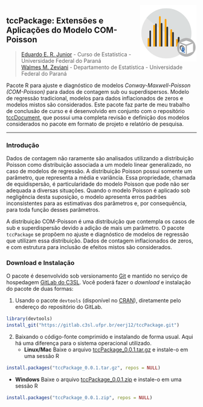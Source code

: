 <img src = "./inst/img/tccPackage.svg" width=150px align="right" display="block">

## tccPackage: Extensões e Aplicações do Modelo COM-Poisson ##

> [Eduardo E. R. Junior](https://gitlab.c3sl.ufpr.br/u/eerj12) - Curso
de Estatística - Universidade Federal do Paraná  
> [Walmes M. Zeviani](https://gitlab.c3sl.ufpr.br/u/walmes) -
Departamento de Estatística - Universidade Federal do Paraná  

Pacote R para ajuste e diagnóstico de modelos _Conway-Maxwell-Poisson
(COM-Poisson)_ para dados de contagem sub ou superdispersos. Modelo de
regressão tradicional, modelos para dados inflacionados de zeros e
modelos mistos são considerados. Este pacote faz parte de meu trabalho
de conclusão de curso e é desenvolvido em conjunto com o repositório
[tccDocument], que possui uma completa revisão e definição dos modelos
considerados no pacote em formato de projeto e relatório de pesquisa.

***

### Introdução ###

Dados de contagem não raramente são analisados utilizando a distribuição
Poisson como distribuição associada a um modelo linear generalizado, no
caso de modelos de regressão. A distribuição Poisson possui somente um
parâmetro, que representa a média e variância. Essa propriedade, chamada
de equidispersão, é particularidade do modelo Poisson que pode não ser
adequada a diversas situações. Quando o modelo Poisson é aplicado sob
negligência desta suposição, o modelo apresenta erros padrões
inconsistentes para as estimativas dos parâmetros e, por consequência,
para toda função desses parâmetros.

A distribuição COM-Poisson é uma distribuição que contempla os casos de
sub e superdispersão devido a adição de mais um parâmetro. O pacote
`tccPackage` se propõem no ajuste e diagnóstico de modelos de regressão
que utilizam essa distribuição. Dados de contagem inflacionados de
zeros, e com estrutura para inclusão de efeitos mistos são considerados.

### Download e Instalação ###

O pacote é desenvolvido sob versionamento [Git] e mantido no serviço de
hospedagem [GitLab do C3SL]. Você poderá fazer o _download_ e instalação
do pacote de duas formas:

1. Usando o pacote `devtools` (disponível no [CRAN]), diretamente pelo
   endereço do repositório do GitLab.
```r
library(devtools)
install_git("https://gitlab.c3sl.ufpr.br/eerj12/tccPackage.git")
```

2. Baixando o código-fonte comprimido e instalando de forma usual. Aqui
   há uma diferença para o sistema operacional utilizado.
   - **Linux/Mac**
   Baixe o arquivo [tccPackage_0.0.1.tar.gz] e instale-o em uma sessão R
```r
install.packages("tccPackage_0.0.1.tar.gz", repos = NULL)
```

   - **Windows**
   Baixe o arquivo [tccPackage_0.0.1.zip] e instale-o em uma sessão R
```r
install.packages("tccPackage_0.0.1.zip", repos = NULL)
```

[tccDocument]: https://gitlab.c3sl.ufpr.br/eerj12/tccDocument
[Git]: https://git-scm.com/
[GitLab do C3SL]: https://gitlab.c3sl.ufpr.br/eerj12/tccPackage
[CRAN]: https://cran.r-project.org/web/packages/devtools
[tccPackage_0.0.1.tar.gz]: https://gitlab.c3sl.ufpr.br/eerj12/tccPackage
[tccPackage_0.0.1.zip]: https://gitlab.c3sl.ufpr.br/eerj12/tccPackage
